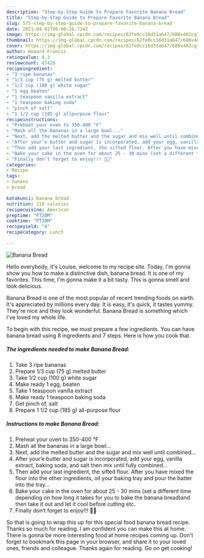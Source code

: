```yaml
---
description: "Step-by-Step Guide to Prepare Favorite Banana Bread"
title: "Step-by-Step Guide to Prepare Favorite Banana Bread"
slug: 575-step-by-step-guide-to-prepare-favorite-banana-bread
date: 2021-04-01T06:00:26.724Z
image: https://img-global.cpcdn.com/recipes/62fe0cc16d31a647/680x482cq70/banana-bread-recipe-main-photo.jpg
thumbnail: https://img-global.cpcdn.com/recipes/62fe0cc16d31a647/680x482cq70/banana-bread-recipe-main-photo.jpg
cover: https://img-global.cpcdn.com/recipes/62fe0cc16d31a647/680x482cq70/banana-bread-recipe-main-photo.jpg
author: Howard Francis
ratingvalue: 4.3
reviewcount: 47428
recipeingredient:
- "3 ripe bananas"
- "1/3 cup (75 g) melted butter"
- "1/2 cup (100 g) white sugar"
- "1 egg beaten"
- "1 teaspoon vanilla extract"
- "1 teaspoon baking soda"
- "pinch of salt"
- "1 1/2 cup (185 g) allpurpose flour"
recipeinstructions:
- "Preheat your oven to 350-400 °F"
- "Mash all the bananas in a large bowl..."
- "Next, add the melted butter and the sugar and mix well until combined..."
- "After your’e butter and sugar is incorporated, add your egg, vanilla extract, baking soda, and salt then mix until fully combined..."
- "Then add your last ingredient, the sifted flour. After you have mixed the flour into the other ingredients, oil your baking tray and pour the batter into the tray..."
- "Bake your cake in the oven for about 25 - 30 mins (set a different time depending on how long it takes for you to bake the banana bread)and then take it out and let it cool before cutting etc."
- "Finally don’t forget to enjoy!!! 🍞🍌"
categories:
- Recipe
tags:
- banana
- bread

katakunci: banana bread 
nutrition: 210 calories
recipecuisine: American
preptime: "PT20M"
cooktime: "PT39M"
recipeyield: "4"
recipecategory: Lunch

---
```



![Banana Bread](https://img-global.cpcdn.com/recipes/62fe0cc16d31a647/680x482cq70/banana-bread-recipe-main-photo.jpg)

Hello everybody, it's Louise, welcome to my recipe site. Today, I'm gonna show you how to make a distinctive dish, banana bread. It is one of my favorites. This time, I'm gonna make it a bit tasty. This is gonna smell and look delicious.



Banana Bread is one of the most popular of recent trending foods on earth. It's appreciated by millions every day. It is easy, it's quick, it tastes yummy. They're nice and they look wonderful. Banana Bread is something which I've loved my whole life.


To begin with this recipe, we must prepare a few ingredients. You can have banana bread using 8 ingredients and 7 steps. Here is how you cook that.

<!--inarticleads1-->

##### The ingredients needed to make Banana Bread:

1. Take 3 ripe bananas
1. Prepare 1/3 cup (75 g) melted butter
1. Take 1/2 cup (100 g) white sugar
1. Make ready 1 egg, beaten
1. Take 1 teaspoon vanilla extract
1. Make ready 1 teaspoon baking soda
1. Get pinch of, salt
1. Prepare 1 1/2 cup (185 g) all-purpose flour




<!--inarticleads2-->

##### Instructions to make Banana Bread:

1. Preheat your oven to 350-400 °F
1. Mash all the bananas in a large bowl...
1. Next, add the melted butter and the sugar and mix well until combined...
1. After your’e butter and sugar is incorporated, add your egg, vanilla extract, baking soda, and salt then mix until fully combined...
1. Then add your last ingredient, the sifted flour. After you have mixed the flour into the other ingredients, oil your baking tray and pour the batter into the tray...
1. Bake your cake in the oven for about 25 - 30 mins (set a different time depending on how long it takes for you to bake the banana bread)and then take it out and let it cool before cutting etc.
1. Finally don’t forget to enjoy!!! 🍞🍌




So that is going to wrap this up for this special food banana bread recipe. Thanks so much for reading. I am confident you can make this at home. There is gonna be more interesting food at home recipes coming up. Don't forget to bookmark this page in your browser, and share it to your loved ones, friends and colleague. Thanks again for reading. Go on get cooking!
